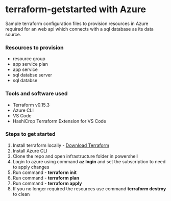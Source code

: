 # terraform-getstarted with Azure

Sample terraform configuration files to provision resources in Azure required for an web api which connects with a sql database as its data source.
### Resources to provision
* resource group
* app service plan
* app service
* sql databse server
* sql databse

### Tools and software used
* Terraform v0.15.3
* Azure CLI
* VS Code
* HashiCrop Terraform Extension for VS Code

### Steps to get started
1. Install terraform locally - [Download Terraform](https://www.terraform.io/downloads.html)
2. Install Azure CLI
3. Clone the repo and open infrastructure folder in powershell
4. Login to azure using command **az login** and set the subscription to need to apply changes
5. Run command - **terraform init**
6. Run command - **terraform plan**
7. Run command - **terraform apply**
8. If you no longer required the resources use command **terraform destroy** to clean


